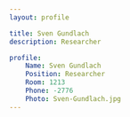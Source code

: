 ```yaml
---
layout: profile

title: Sven Gundlach
description: Researcher

profile:
    Name: Sven Gundlach
    Position: Researcher
    Room: 1213
    Phone: -2776
    Photo: Sven-Gundlach.jpg
---
```

